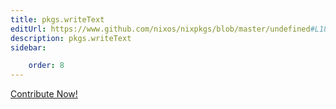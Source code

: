 ```yaml
---
title: pkgs.writeText
editUrl: https://www.github.com/nixos/nixpkgs/blob/master/undefined#L185C15
description: pkgs.writeText
sidebar:

    order: 8
---
```


<a href="https://www.github.com/nixos/nixpkgs/blob/master/undefined#L185C15">Contribute Now!</a>



